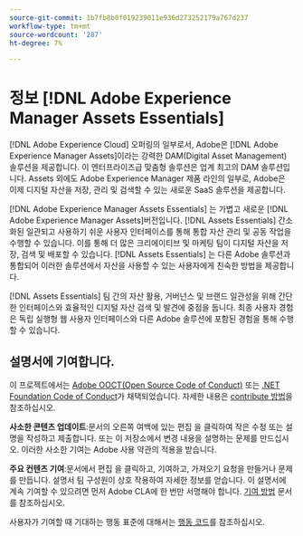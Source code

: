 ```yaml
---
source-git-commit: 1b7fb8b0f019239011e936d273252179a767d237
workflow-type: tm+mt
source-wordcount: '287'
ht-degree: 7%

---
```

# 정보 [!DNL Adobe Experience Manager Assets Essentials]

[!DNL Adobe Experience Cloud] 오퍼링의 일부로서, Adobe은 [!DNL Adobe Experience Manager Assets]이라는 강력한 DAM(Digital Asset Management) 솔루션을 제공합니다. 이 엔터프라이즈급 맞춤형 솔루션은 업계 최고의 DAM 솔루션입니다. Assets 외에도 Adobe Experience Manager 제품 라인의 일부로, Adobe은 이제 디지털 자산을 저장, 관리 및 검색할 수 있는 새로운 SaaS 솔루션을 제공합니다.

[!DNL Adobe Experience Manager Assets Essentials] 는 가볍고 새로운  [!DNL Adobe Experience Manager Assets]버전입니다. [!DNL Assets Essentials] 간소화된 일관되고 사용하기 쉬운 사용자 인터페이스를 통해 통합 자산 관리 및 공동 작업을 수행할 수 있습니다. 이를 통해 더 많은 크리에이티브 및 마케팅 팀이 디지털 자산을 저장, 검색 및 배포할 수 있습니다. [!DNL Assets Essentials] 는 다른 Adobe 솔루션과 통합되어 이러한 솔루션에서 자산을 사용할 수 있는 사용자에게 친숙한 방법을 제공합니다.

[!DNL Assets Essentials] 팀 간의 자산 활용, 거버넌스 및 브랜드 일관성을 위해 간단한 인터페이스와 효율적인 디지털 자산 검색 및 발견에 중점을 둡니다. 최종 사용자 경험은 독립 실행형 웹 사용자 인터페이스와 다른 Adobe 솔루션에 포함된 경험을 통해 수행할 수 있습니다.

## 설명서에 기여합니다.

이 프로젝트에서는 [Adobe OOCT(Open Source Code of Conduct)](code-of-conduct.md) 또는 [.NET Foundation Code of Conduct](https://dotnetfoundation.org/code-of-conduct)가 채택되었습니다. 자세한 내용은 [contribute 방법](contributing.md)을 참조하십시오.

**사소한 콘텐츠 업데이트**:문서의 오른쪽 여백에 있는 편집 을 클릭하여 작은 수정 또는 설명을 작성하고 제출합니다. 또는 이 저장소에서 변경 내용을 설명하는 문제를 만드십시오. 이러한 사소한 기여는 Adobe 사용 약관의 적용을 받습니다.

**주요 컨텐츠 기여**:문서에서 편집 을 클릭하고, 기여하고, 가져오기 요청을 만들거나 문제를 만듭니다. 설명서 팀 구성원이 상호 작용하여 자세한 정보를 얻습니다. 이 설명서에 계속 기여할 수 있으려면 먼저 Adobe CLA에 한 번만 서명해야 합니다. [기여 방법](contributing.md) 문서를 참조하십시오.

사용자가 기여할 때 기대하는 행동 표준에 대해서는 [행동 코드](code-of-conduct.md)를 참조하십시오.
